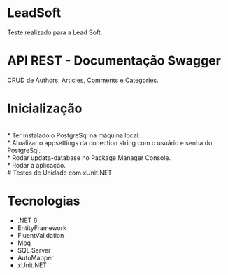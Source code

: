 # LeadSoft

Teste realizado para a Lead Soft.

# API REST - Documentação Swagger
CRUD de Authors, Articles, Comments e Categories. 
<br>
# Inicialização
<br>
* Ter instalado o PostgreSql na máquina local.
<br>
* Atualizar o appsettings da conection string com o usuário e senha do PostgreSql.
<br>
* Rodar updata-database no Package Manager Console.
<br>
* Rodar a aplicação.
<br>
# Testes de Unidade com xUnit.NET

# Tecnologias
* .NET 6
* EntityFramework
* FluentValidation
* Moq
* SQL Server
* AutoMapper
* xUnit.NET
